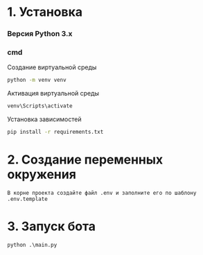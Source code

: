 # 1. Установка

### Версия Python 3.x

### cmd
Создание виртуальной среды
```cmd
python -m venv venv
```
Активация виртуальной среды
```cmd
venv\Scripts\activate
```
Установка зависимостей
```cmd
pip install -r requirements.txt
```

# 2. Создание переменных окружения
```
В корне проекта создайте файл .env и заполните его по шаблону .env.template
```

# 3. Запуск бота
```cmd
python .\main.py
```